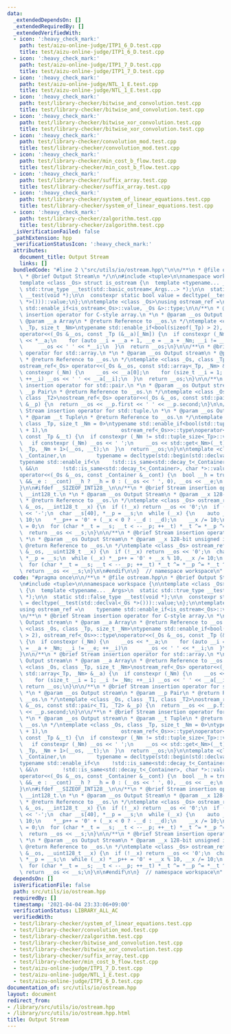 ```yaml
---
data:
  _extendedDependsOn: []
  _extendedRequiredBy: []
  _extendedVerifiedWith:
  - icon: ':heavy_check_mark:'
    path: test/aizu-online-judge/ITP1_6_D.test.cpp
    title: test/aizu-online-judge/ITP1_6_D.test.cpp
  - icon: ':heavy_check_mark:'
    path: test/aizu-online-judge/ITP1_7_D.test.cpp
    title: test/aizu-online-judge/ITP1_7_D.test.cpp
  - icon: ':heavy_check_mark:'
    path: test/aizu-online-judge/NTL_1_E.test.cpp
    title: test/aizu-online-judge/NTL_1_E.test.cpp
  - icon: ':heavy_check_mark:'
    path: test/library-checker/bitwise_and_convolution.test.cpp
    title: test/library-checker/bitwise_and_convolution.test.cpp
  - icon: ':heavy_check_mark:'
    path: test/library-checker/bitwise_xor_convolution.test.cpp
    title: test/library-checker/bitwise_xor_convolution.test.cpp
  - icon: ':heavy_check_mark:'
    path: test/library-checker/convolution_mod.test.cpp
    title: test/library-checker/convolution_mod.test.cpp
  - icon: ':heavy_check_mark:'
    path: test/library-checker/min_cost_b_flow.test.cpp
    title: test/library-checker/min_cost_b_flow.test.cpp
  - icon: ':heavy_check_mark:'
    path: test/library-checker/suffix_array.test.cpp
    title: test/library-checker/suffix_array.test.cpp
  - icon: ':heavy_check_mark:'
    path: test/library-checker/system_of_linear_equations.test.cpp
    title: test/library-checker/system_of_linear_equations.test.cpp
  - icon: ':heavy_check_mark:'
    path: test/library-checker/zalgorithm.test.cpp
    title: test/library-checker/zalgorithm.test.cpp
  _isVerificationFailed: false
  _pathExtension: hpp
  _verificationStatusIcon: ':heavy_check_mark:'
  attributes:
    document_title: Output Stream
    links: []
  bundledCode: "#line 2 \"src/utils/io/ostream.hpp\"\n\n/**\n * @file ostream.hpp\n\
    \ * @brief Output Stream\n */\n\n#include <tuple>\n\nnamespace workspace {\n\n\
    template <class _Os> struct is_ostream {\n  template <typename... _Args>\n  static\
    \ std::true_type __test(std::basic_ostream<_Args...> *);\n\n  static std::false_type\
    \ __test(void *);\n\n  constexpr static bool value = decltype(__test(std::declval<_Os\
    \ *>()))::value;\n};\n\ntemplate <class _Os>\nusing ostream_ref =\n    typename\
    \ std::enable_if<is_ostream<_Os>::value, _Os &>::type;\n\n/**\n * @brief Stream\
    \ insertion operator for C-style array.\n *\n * @param __os Output stream\n *\
    \ @param __a Array\n * @return Reference to __os.\n */\ntemplate <class _Os, class\
    \ _Tp, size_t _Nm>\ntypename std::enable_if<bool(sizeof(_Tp) > 2), ostream_ref<_Os>>::type\n\
    operator<<(_Os &__os, const _Tp (&__a)[_Nm]) {\n  if constexpr (_Nm) {\n    __os\
    \ << *__a;\n    for (auto __i = __a + 1, __e = __a + _Nm; __i != __e; ++__i)\n\
    \      __os << ' ' << *__i;\n  }\n  return __os;\n}\n\n/**\n * @brief Stream insertion\
    \ operator for std::array.\n *\n * @param __os Output stream\n * @param __a Array\n\
    \ * @return Reference to __os.\n */\ntemplate <class _Os, class _Tp, size_t _Nm>\n\
    ostream_ref<_Os> operator<<(_Os &__os, const std::array<_Tp, _Nm> &__a) {\n  if\
    \ constexpr (_Nm) {\n    __os << __a[0];\n    for (size_t __i = 1; __i != _Nm;\
    \ ++__i) __os << ' ' << __a[__i];\n  }\n  return __os;\n}\n\n/**\n * @brief Stream\
    \ insertion operator for std::pair.\n *\n * @param __os Output stream\n * @param\
    \ __p Pair\n * @return Reference to __os.\n */\ntemplate <class _Os, class _T1,\
    \ class _T2>\nostream_ref<_Os> operator<<(_Os &__os, const std::pair<_T1, _T2>\
    \ &__p) {\n  return __os << __p.first << ' ' << __p.second;\n}\n\n/**\n * @brief\
    \ Stream insertion operator for std::tuple.\n *\n * @param __os Output stream\n\
    \ * @param __t Tuple\n * @return Reference to __os.\n */\ntemplate <class _Os,\
    \ class _Tp, size_t _Nm = 0>\ntypename std::enable_if<bool(std::tuple_size<_Tp>::value\
    \ + 1),\n                        ostream_ref<_Os>>::type\noperator<<(_Os &__os,\
    \ const _Tp &__t) {\n  if constexpr (_Nm != std::tuple_size<_Tp>::value) {\n \
    \   if constexpr (_Nm) __os << ' ';\n    __os << std::get<_Nm>(__t);\n    operator<<<_Os,\
    \ _Tp, _Nm + 1>(__os, __t);\n  }\n  return __os;\n}\n\ntemplate <class _Os, class\
    \ _Container,\n          typename = decltype(std::begin(std::declval<_Container>()))>\n\
    typename std::enable_if<\n    !std::is_same<std::decay_t<_Container>, std::string>::value\
    \ &&\n        !std::is_same<std::decay_t<_Container>, char *>::value,\n    ostream_ref<_Os>>::type\n\
    operator<<(_Os &__os, const _Container &__cont) {\n  bool __h = true;\n  for (auto\
    \ &&__e : __cont) __h ? __h = 0 : (__os << ' ', 0), __os << __e;\n  return __os;\n\
    }\n\n#ifdef __SIZEOF_INT128__\n\n/**\n * @brief Stream insertion operator for\
    \ __int128_t.\n *\n * @param __os Output Stream\n * @param __x 128-bit integer\n\
    \ * @return Reference to __os.\n */\ntemplate <class _Os> ostream_ref<_Os> operator<<(_Os\
    \ &__os, __int128_t __x) {\n  if (!__x) return __os << '0';\n  if (__x < 0) __os\
    \ << '-';\n  char __s[40], *__p = __s;\n  while (__x) {\n    auto __d = __x %\
    \ 10;\n    *__p++ = '0' + (__x < 0 ? -__d : __d);\n    __x /= 10;\n  }\n  *__p\
    \ = 0;\n  for (char *__t = __s; __t < --__p; ++__t) *__t ^= *__p ^= *__t ^= *__p;\n\
    \  return __os << __s;\n}\n\n/**\n * @brief Stream insertion operator for __uint128_t.\n\
    \ *\n * @param __os Output Stream\n * @param __x 128-bit unsigned integer\n *\
    \ @return Reference to __os.\n */\ntemplate <class _Os> ostream_ref<_Os> operator<<(_Os\
    \ &__os, __uint128_t __x) {\n  if (!__x) return __os << '0';\n  char __s[40],\
    \ *__p = __s;\n  while (__x) *__p++ = '0' + __x % 10, __x /= 10;\n  *__p = 0;\n\
    \  for (char *__t = __s; __t < --__p; ++__t) *__t ^= *__p ^= *__t ^= *__p;\n \
    \ return __os << __s;\n}\n\n#endif\n\n}  // namespace workspace\n"
  code: "#pragma once\n\n/**\n * @file ostream.hpp\n * @brief Output Stream\n */\n\
    \n#include <tuple>\n\nnamespace workspace {\n\ntemplate <class _Os> struct is_ostream\
    \ {\n  template <typename... _Args>\n  static std::true_type __test(std::basic_ostream<_Args...>\
    \ *);\n\n  static std::false_type __test(void *);\n\n  constexpr static bool value\
    \ = decltype(__test(std::declval<_Os *>()))::value;\n};\n\ntemplate <class _Os>\n\
    using ostream_ref =\n    typename std::enable_if<is_ostream<_Os>::value, _Os &>::type;\n\
    \n/**\n * @brief Stream insertion operator for C-style array.\n *\n * @param __os\
    \ Output stream\n * @param __a Array\n * @return Reference to __os.\n */\ntemplate\
    \ <class _Os, class _Tp, size_t _Nm>\ntypename std::enable_if<bool(sizeof(_Tp)\
    \ > 2), ostream_ref<_Os>>::type\noperator<<(_Os &__os, const _Tp (&__a)[_Nm])\
    \ {\n  if constexpr (_Nm) {\n    __os << *__a;\n    for (auto __i = __a + 1, __e\
    \ = __a + _Nm; __i != __e; ++__i)\n      __os << ' ' << *__i;\n  }\n  return __os;\n\
    }\n\n/**\n * @brief Stream insertion operator for std::array.\n *\n * @param __os\
    \ Output stream\n * @param __a Array\n * @return Reference to __os.\n */\ntemplate\
    \ <class _Os, class _Tp, size_t _Nm>\nostream_ref<_Os> operator<<(_Os &__os, const\
    \ std::array<_Tp, _Nm> &__a) {\n  if constexpr (_Nm) {\n    __os << __a[0];\n\
    \    for (size_t __i = 1; __i != _Nm; ++__i) __os << ' ' << __a[__i];\n  }\n \
    \ return __os;\n}\n\n/**\n * @brief Stream insertion operator for std::pair.\n\
    \ *\n * @param __os Output stream\n * @param __p Pair\n * @return Reference to\
    \ __os.\n */\ntemplate <class _Os, class _T1, class _T2>\nostream_ref<_Os> operator<<(_Os\
    \ &__os, const std::pair<_T1, _T2> &__p) {\n  return __os << __p.first << ' '\
    \ << __p.second;\n}\n\n/**\n * @brief Stream insertion operator for std::tuple.\n\
    \ *\n * @param __os Output stream\n * @param __t Tuple\n * @return Reference to\
    \ __os.\n */\ntemplate <class _Os, class _Tp, size_t _Nm = 0>\ntypename std::enable_if<bool(std::tuple_size<_Tp>::value\
    \ + 1),\n                        ostream_ref<_Os>>::type\noperator<<(_Os &__os,\
    \ const _Tp &__t) {\n  if constexpr (_Nm != std::tuple_size<_Tp>::value) {\n \
    \   if constexpr (_Nm) __os << ' ';\n    __os << std::get<_Nm>(__t);\n    operator<<<_Os,\
    \ _Tp, _Nm + 1>(__os, __t);\n  }\n  return __os;\n}\n\ntemplate <class _Os, class\
    \ _Container,\n          typename = decltype(std::begin(std::declval<_Container>()))>\n\
    typename std::enable_if<\n    !std::is_same<std::decay_t<_Container>, std::string>::value\
    \ &&\n        !std::is_same<std::decay_t<_Container>, char *>::value,\n    ostream_ref<_Os>>::type\n\
    operator<<(_Os &__os, const _Container &__cont) {\n  bool __h = true;\n  for (auto\
    \ &&__e : __cont) __h ? __h = 0 : (__os << ' ', 0), __os << __e;\n  return __os;\n\
    }\n\n#ifdef __SIZEOF_INT128__\n\n/**\n * @brief Stream insertion operator for\
    \ __int128_t.\n *\n * @param __os Output Stream\n * @param __x 128-bit integer\n\
    \ * @return Reference to __os.\n */\ntemplate <class _Os> ostream_ref<_Os> operator<<(_Os\
    \ &__os, __int128_t __x) {\n  if (!__x) return __os << '0';\n  if (__x < 0) __os\
    \ << '-';\n  char __s[40], *__p = __s;\n  while (__x) {\n    auto __d = __x %\
    \ 10;\n    *__p++ = '0' + (__x < 0 ? -__d : __d);\n    __x /= 10;\n  }\n  *__p\
    \ = 0;\n  for (char *__t = __s; __t < --__p; ++__t) *__t ^= *__p ^= *__t ^= *__p;\n\
    \  return __os << __s;\n}\n\n/**\n * @brief Stream insertion operator for __uint128_t.\n\
    \ *\n * @param __os Output Stream\n * @param __x 128-bit unsigned integer\n *\
    \ @return Reference to __os.\n */\ntemplate <class _Os> ostream_ref<_Os> operator<<(_Os\
    \ &__os, __uint128_t __x) {\n  if (!__x) return __os << '0';\n  char __s[40],\
    \ *__p = __s;\n  while (__x) *__p++ = '0' + __x % 10, __x /= 10;\n  *__p = 0;\n\
    \  for (char *__t = __s; __t < --__p; ++__t) *__t ^= *__p ^= *__t ^= *__p;\n \
    \ return __os << __s;\n}\n\n#endif\n\n}  // namespace workspace\n"
  dependsOn: []
  isVerificationFile: false
  path: src/utils/io/ostream.hpp
  requiredBy: []
  timestamp: '2021-04-04 23:33:06+09:00'
  verificationStatus: LIBRARY_ALL_AC
  verifiedWith:
  - test/library-checker/system_of_linear_equations.test.cpp
  - test/library-checker/convolution_mod.test.cpp
  - test/library-checker/zalgorithm.test.cpp
  - test/library-checker/bitwise_and_convolution.test.cpp
  - test/library-checker/bitwise_xor_convolution.test.cpp
  - test/library-checker/suffix_array.test.cpp
  - test/library-checker/min_cost_b_flow.test.cpp
  - test/aizu-online-judge/ITP1_7_D.test.cpp
  - test/aizu-online-judge/NTL_1_E.test.cpp
  - test/aizu-online-judge/ITP1_6_D.test.cpp
documentation_of: src/utils/io/ostream.hpp
layout: document
redirect_from:
- /library/src/utils/io/ostream.hpp
- /library/src/utils/io/ostream.hpp.html
title: Output Stream
---
```

